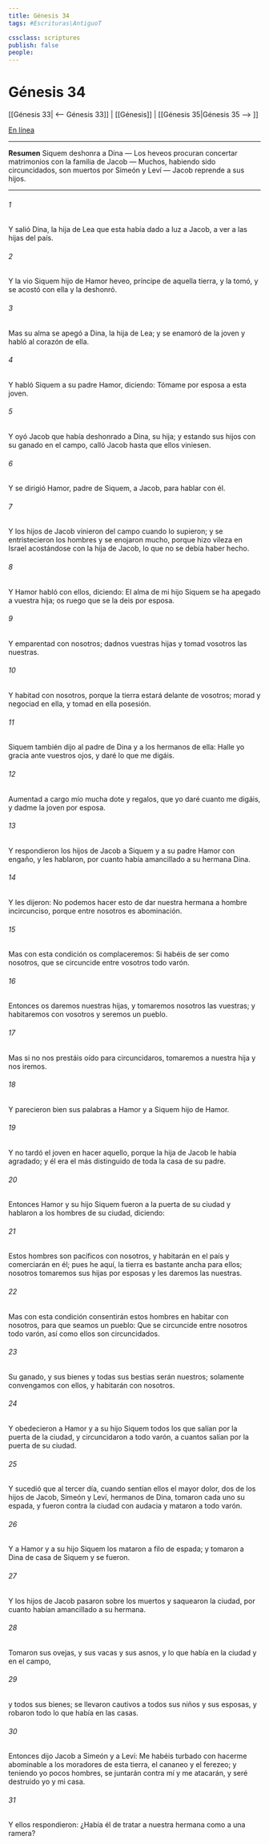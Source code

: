 ```yaml
---
title: Génesis 34
tags: #Escrituras\AntiguoT

cssclass: scriptures
publish: false
people:
---
```


# Génesis 34
[[Génesis 33| <-- Génesis 33]] | [[Génesis]] | [[Génesis 35|Génesis 35 --> ]]

[En línea](https://churchofjesuschrist.org/study/scriptures/ot/gen/34?lang=spa)

---
__Resumen__
Siquem deshonra a Dina — Los heveos procuran concertar matrimonios con la familia de Jacob — Muchos, habiendo sido circuncidados, son muertos por Simeón y Leví — Jacob reprende a sus hijos.

---
###### 1 
Y salió Dina, la hija de Lea que esta había dado a luz a Jacob, a ver a las hijas del país.

###### 2 
Y la vio Siquem hijo de Hamor heveo, príncipe de aquella tierra, y la tomó, y se acostó con ella y la deshonró.

###### 3 
Mas su alma se apegó a Dina, la hija de Lea; y se enamoró de la joven y habló al corazón de ella.

###### 4 
Y habló Siquem a su padre Hamor, diciendo: Tómame por esposa a esta joven.

###### 5 
Y oyó Jacob que  había deshonrado a Dina, su hija; y estando sus hijos con su ganado en el campo, calló Jacob hasta que ellos viniesen.

###### 6 
Y se dirigió Hamor, padre de Siquem, a Jacob, para hablar con él.

###### 7 
Y los hijos de Jacob vinieron del campo cuando lo supieron; y se entristecieron los hombres y se enojaron mucho, porque hizo vileza en Israel acostándose con la hija de Jacob, lo que no se debía haber hecho.

###### 8 
Y Hamor habló con ellos, diciendo: El alma de mi hijo Siquem se ha apegado a vuestra hija; os ruego que se la deis por esposa.

###### 9 
Y emparentad con nosotros; dadnos vuestras hijas y tomad vosotros las nuestras.

###### 10 
Y habitad con nosotros, porque la tierra estará delante de vosotros; morad y negociad en ella, y tomad en ella posesión.

###### 11 
Siquem también dijo al padre de Dina y a los hermanos de ella: Halle yo gracia ante vuestros ojos, y daré lo que me digáis.

###### 12 
Aumentad a cargo mío mucha dote y regalos, que yo daré cuanto me digáis, y dadme la joven por esposa.

###### 13 
Y respondieron los hijos de Jacob a Siquem y a su padre Hamor con engaño, y les hablaron, por cuanto había amancillado a su hermana Dina.

###### 14 
Y les dijeron: No podemos hacer esto de dar nuestra hermana a hombre incircunciso, porque entre nosotros es abominación.

###### 15 
Mas con esta condición os complaceremos: Si habéis de ser como nosotros, que se circuncide entre vosotros todo varón.

###### 16 
Entonces os daremos nuestras hijas, y tomaremos nosotros las vuestras; y habitaremos con vosotros y seremos un pueblo.

###### 17 
Mas si no nos prestáis oído para circuncidaros, tomaremos a nuestra hija y nos iremos.

###### 18 
Y parecieron bien sus palabras a Hamor y a Siquem hijo de Hamor.

###### 19 
Y no tardó el joven en hacer aquello, porque la hija de Jacob le había agradado; y él era el más distinguido de toda la casa de su padre.

###### 20 
Entonces Hamor y su hijo Siquem fueron a la puerta de su ciudad y hablaron a los hombres de su ciudad, diciendo:

###### 21 
Estos hombres son pacíficos con nosotros, y habitarán en el país y comerciarán en él; pues he aquí, la tierra es bastante ancha para ellos; nosotros tomaremos sus hijas por esposas y les daremos las nuestras.

###### 22 
Mas con esta condición consentirán estos hombres en habitar con nosotros, para que seamos un pueblo: Que se circuncide entre nosotros todo varón, así como ellos son circuncidados.

###### 23 
Su ganado, y sus bienes y todas sus bestias serán nuestros; solamente convengamos con ellos, y habitarán con nosotros.

###### 24 
Y obedecieron a Hamor y a su hijo Siquem todos los que salían por la puerta de la ciudad, y circuncidaron a todo varón, a cuantos salían por la puerta de su ciudad.

###### 25 
Y sucedió que al tercer día, cuando sentían ellos el mayor dolor, dos de los hijos de Jacob, Simeón y Leví, hermanos de Dina, tomaron cada uno su espada, y fueron contra la ciudad con audacia y mataron a todo varón.

###### 26 
Y a Hamor y a su hijo Siquem los mataron a filo de espada; y tomaron a Dina de casa de Siquem y se fueron.

###### 27 
Y los hijos de Jacob pasaron sobre los muertos y saquearon la ciudad, por cuanto habían amancillado a su hermana.

###### 28 
Tomaron sus ovejas, y sus vacas y sus asnos, y lo que había en la ciudad y en el campo,

###### 29 
y todos sus bienes; se llevaron cautivos a todos sus niños y sus esposas, y robaron todo lo que había en las casas.

###### 30 
Entonces dijo Jacob a Simeón y a Leví: Me habéis turbado con hacerme abominable a los moradores de esta tierra, el cananeo y el ferezeo; y teniendo yo pocos hombres, se juntarán contra mí y me atacarán, y seré destruido yo y mi casa.

###### 31 
Y ellos respondieron: ¿Había él de tratar a nuestra hermana como a una ramera?


